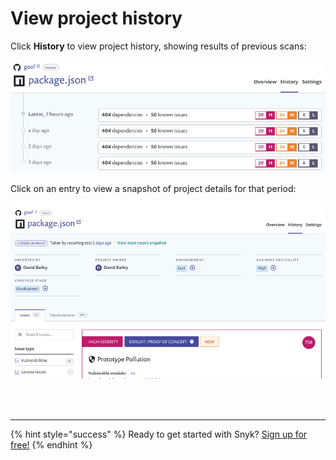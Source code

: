 # View project history

Click **History** to view project history, showing results of previous scans:

![](../../.gitbook/assets/image5-2-.png)

Click on an entry to view a snapshot of project details for that period:

![](../../.gitbook/assets/image17.png)

 
<br><br><hr>

{% hint style="success" %}
Ready to get started with Snyk? [Sign up for free!](https://snyk.io/login?cta=sign-up&loc=footer&page=support_docs_page)
{% endhint %}
